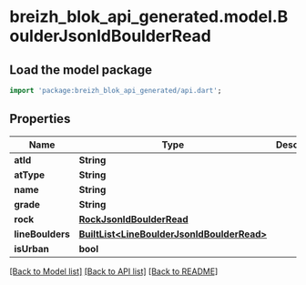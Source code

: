 # breizh_blok_api_generated.model.BoulderJsonldBoulderRead

## Load the model package
```dart
import 'package:breizh_blok_api_generated/api.dart';
```

## Properties
Name | Type | Description | Notes
------------ | ------------- | ------------- | -------------
**atId** | **String** |  | [optional] 
**atType** | **String** |  | [optional] 
**name** | **String** |  | 
**grade** | **String** |  | [optional] 
**rock** | [**RockJsonldBoulderRead**](RockJsonldBoulderRead.md) |  | 
**lineBoulders** | [**BuiltList&lt;LineBoulderJsonldBoulderRead&gt;**](LineBoulderJsonldBoulderRead.md) |  | [optional] 
**isUrban** | **bool** |  | [optional] 

[[Back to Model list]](../README.md#documentation-for-models) [[Back to API list]](../README.md#documentation-for-api-endpoints) [[Back to README]](../README.md)


